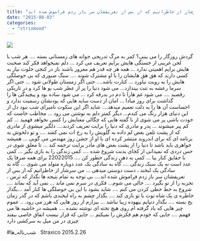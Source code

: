 ```yaml
---
title: "من سرشار از خاطراتیم که از بس از تعریفشان سر باز زدم فراموش شده اند"
date: "2015-08-03"
categories: 
  - "strixmood"
---
```


![](http://localhost/wp-content/uploads/2015/08/10986354_1560194264218526_1060269212_n.jpg)

گردش روزگار را می بینی؟ کمر به مرگ تدریجی جوانه های زمستانی بسته .... هر شب با لحن غریبی از خستگی هایش برایم تعریف می کرد ... دلم نمیخواهد فکر کند صحبت هایش برایم اهمیتی ندارد ... همه هر چه قدر هم مغرور باشند باز در کنجی خلوت نیاز به کسی دارند که هق هق هایشان را با او مشترک شوند .... سنگ صبوری که بی حوصلگی هایش را به رویت نیاورد ... کنارت باشد.... حتی اگر زمستان طولانی شود ... حتی اگر سرما رعشه به تنت بیندازد... می شود دنیا را پر از عطر شب بو ها کرد و در تاریکی رقصید .... می شود غم هارا تا دم در بدرقه کرد ... می شود ساده بود و پیچیدگی ها را گذاشت برای روز مبادا ... امان از دست سایه هایی که بودنشان رسمیت ندارد و احساست آن ها را به دلت تعمیم میدهد.... شاید اگر این سکوت نامیرای شب نبود دل از این دنیای هزار رنگ می کندم... دیگر کمتر دلم به نوشتن می رود ... مخاطب خاصت که خودت باشی پر می شوی از نا گفته هایی که چگالی معنایش را کسی نخواهد فهمید ... کم کم پیر میشوند ... پدر و مادری که دنیا را برایت تعریف کردند.... دلگیر میشوی از مادری که از پشت تلفن بغض لم داده به گلویش را به رخ ات نمی کشد .... و تو دلخوش به برنامه ای که برای اندروید منتشر کرده ای با او از جشن روز مهندس می گویی ... همیشه خواهری باید باشد تا دنیا را از پشت بغض های مادر برایت ترجمه کند ... تا معلق شوی در حس دردی که نمیدانی از کجای بدنت شروع شده .... کمی زندگی را به بازی بگیر ... کمی با حقایق کنار بیا ... کمی به ذهن زندگی خطور کن .... 22022015 برای همه صرفا یک عدد است نه یک سبک زندگی .... گاه به سادگی یک عدد دوباره متولد می شوی ... گاه به سادگی یک لبخند ، دست دوستی میدهی ... من سرشار از خاطراتیم که از بس از تعریفشان سر باز زدم فراموش شده اند.... بی توجه به تمام نتیجه ها نگذار که ترس ، تجربه را از تو بگیرد .... خالی می شوم... فکری در سرم نمی ماند ... نمی آید که بماند .... شروع به خط خطی کردن می کنم .... شاید بشود با این بی حوصلگی ها کنار آمد ...بگذار خاطره ی یک شاه توت با تو بازی کند .... بگذار چشم به راه لبخندی باشم که در گذر زمان یخ بسته .... بگذار دنیایم بیهوده زیبا نباشد ... بیزارم از روز هایی که هرز می رود. .. عموم چیز هایی که یاد گرفته ام روی هیچ تخته ای نوشته نشده .... همیشه در حاشیه ها می فهمم .... جایی که خودم هم فکرش را نمیکنم ... جایی که قرار نیست اتفاق خاصی بیفتد چیزی در من میل به سرکشی دارد

#شب\_ناله\_ها   Straxico 2015.2.26
